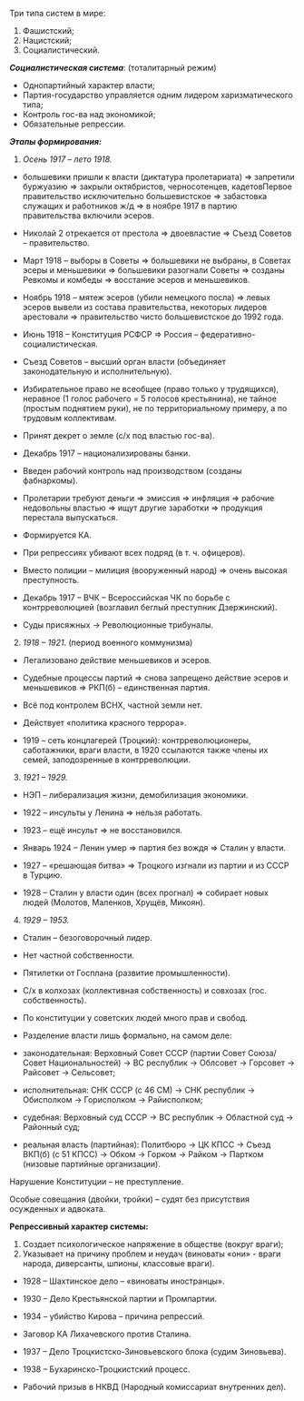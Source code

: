 Три типа систем в мире:

1. Фашистский;
2. Нацистский;
3. Социалистический.

**_Социалистическая система_**: (тоталитарный режим)

- Однопартийный характер власти;
- Партия-государство управляется одним лидером харизматического типа;
- Контроль гос-ва над экономикой;
- Обязательные репрессии.

**_Этапы формирования:_**

1. _Осень 1917 – лето 1918._

- большевики пришли к власти (диктатура пролетариата) => запретили буржуазию => закрыли октябристов, черносотенцев, кадетовПервое правительство исключительно большевистское => забастовка служащих и работников ж/д => в ноябре 1917 в партию правительства включили эсеров.
    
- Николай 2 отрекается от престола => двоевластие => Съезд Советов – правительство.
    
- Март 1918 – выборы в Советы => большевики не выбраны, в Советах эсеры и меньшевики => большевики разогнали Советы => созданы Ревкомы и комбеды => восстание эсеров и меньшевиков.
    
- Ноябрь 1918 – мятеж эсеров (убили немецкого посла) => левых эсеров вывели из состава правительства, некоторых лидеров арестовали => правительство чисто большевистское до 1992 года.
    
- Июнь 1918 – Конституция РСФСР => Россия – федеративно-социалистическая.
    
- Съезд Советов – высший орган власти (объединяет законодательную и исполнительную).
    
- Избирательное право не всеобщее (право только у трудящихся), неравное (1 голос рабочего = 5 голосов крестьянина), не тайное (простым поднятием руки), не по территориальному примеру, а по трудовым коллективам.
    
- Принят декрет о земле (с/х под властью гос-ва).
    
- Декабрь 1917 – национализированы банки.
    
- Введен рабочий контроль над производством (созданы фабнаркомы).
    
- Пролетарии требуют деньги => эмиссия => инфляция => рабочие недовольны властью => ищут другие заработки => продукция перестала выпускаться.
    
- Формируется КА.
    
- При репрессиях убивают всех подряд (в т. ч. офицеров).
    
- Вместо полиции – милиция (вооруженный народ) => очень высокая преступность.
    
- Декабрь 1917 – ВЧК – Всероссийская ЧК по борьбе с контрреволюцией (возглавил беглый преступник Дзержинский).
    
- Суды присяжных -> Революционные трибуналы.
    

2. _1918 – 1921_. (период военного коммунизма)

- Легализовано действие меньшевиков и эсеров.
    
- Судебные процессы партий => снова запрещено действие эсеров и меньшевиков => РКП(б) – единственная партия.
    
- Всё под контролем ВСНХ, частной земли нет.
    
- Действует «политика красного террора».
    
- 1919 – сеть концлагерей (Троцкий): контрреволюционеры, саботажники, враги власти, в 1920 ссылаются также члены их семей, заподозренные в контрреволюции.
    

3. _1921 – 1929._

- НЭП – либерализация жизни, демобилизация экономики.
    
- 1922 – инсульты у Ленина => нельзя работать.
    
- 1923 – ещё инсульт => не восстановился.
    
- Январь 1924 – Ленин умер => партия без вождя => Сталин у власти.
    
- 1927 – «решающая битва» => Троцкого изгнали из партии и из СССР в Турцию.
    
- 1928 – Сталин у власти один (всех прогнал) => собирает новых людей (Молотов, Маленков, Хрущёв, Микоян).
    

4. _1929 – 1953._

- Сталин – безоговорочный лидер.
    
- Нет частной собственности.
    
- Пятилетки от Госплана (развитие промышленности).
    
- С/х в колхозах (коллективная собственность) и совхозах (гос. собственность).
    
- По конституции у советских людей много прав и свобод.
    
- Разделение власти лишь формально, на самом деле:
    
- законодательная: Верховный Совет СССР (партии Совет Союза/Совет Национальностей) → ВС республик → Облсовет → Горсовет → Райсовет → Сельсовет;
    
- исполнительная: СНК СССР (с 46 СМ) → СНК республик → Обисполком → Горисполком → Райисполком;
    
- судебная: Верховный суд СССР → ВС республик → Областной суд → Районный суд;
    
- реальная власть (партийная): Политбюро → ЦК КПСС → Съезд ВКП(б) (с 51 КПСС) → Обком → Горком → Райком → Партком (низовые партийные организации).
    

Нарушение Конституции – не преступление.

Особые совещания (двойки, тройки) – судят без присутствия осужденных и адвоката.

**Репрессивный характер системы:**

1. Создает психологическое напряжение в обществе (вокруг враги);
2. Указывает на причину проблем и неудач (виноваты «они» - враги народа, диверсанты, шпионы, классовые враги).

- 1928 – Шахтинское дело – «виноваты иностранцы».
    
- 1930 – Дело Крестьянской партии и Промпартии.
    
- 1934 – убийство Кирова – причина репрессий.
    
- Заговор КА Лихачевского против Сталина.
    
- 1937 – Дело Троцкистско-Зиновьевского блока (судим Зиновьева).
    
- 1938 – Бухаринско-Троцкистский процесс.
    
- Рабочий призыв в НКВД (Народный комиссариат внутренних дел).